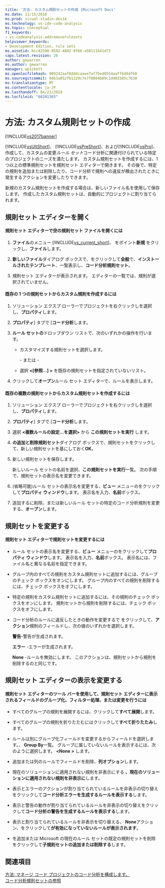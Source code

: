 ```yaml
---
title: '方法: カスタム規則セットの作成 |Microsoft Docs'
ms.date: 11/15/2016
ms.prod: visual-studio-dev14
ms.technology: vs-ide-code-analysis
ms.topic: conceptual
f1_keywords:
- vs.codeanalysis.addremoverulesets
helpviewer_keywords:
- Development Edition, rule sets
ms.assetid: bcc42508-9592-4802-9f66-a50111641d73
caps.latest.revision: 26
author: gewarren
ms.author: gewarren
manager: wpickett
ms.openlocfilehash: 909242aaf8dd4caaee7af75e40554aaff648df68
ms.sourcegitcommit: 94b3a052fb1229c7e7f8804b09c1d403385c7630
ms.translationtype: MT
ms.contentlocale: ja-JP
ms.lasthandoff: 04/23/2019
ms.locfileid: "68201365"
---
```

# <a name="how-to-create-a-custom-rule-set"></a>方法: カスタム規則セットの作成
[!INCLUDE[vs2017banner](../includes/vs2017banner.md)]

[!INCLUDE[vsUltShort](../includes/vsultshort-md.md)]、 [!INCLUDE[vsPreShort](../includes/vspreshort-md.md)]、および[!INCLUDE[vsPro](../includes/vspro-md.md)]、作成して、カスタムの変更*ルール セット*コード分析に関連付けられている特定のプロジェクトのニーズを満たします。 カスタム規則セットを作成するには、1 つ以上の標準規則セットを規則セット エディターで開きます。 その後で、特定の規則を追加または削除したり、コード分析で規則への違反が検出されたときに発生するアクションを変更したりできます。  
  
 新規のカスタム規則セットを作成する場合は、新しいファイル名を使用して保存します。 作成したカスタム規則セットは、自動的にプロジェクトに割り当てられます。  
  
## <a name="opening-the-rule-set-editor"></a>規則セット エディターを開く  
  
#### <a name="to-open-an-empty-rule-set-file-in-the-rule-set-editor"></a>規則セット エディターで空の規則セット ファイルを開くには  
  
1. **ファイル**のメニュー [!INCLUDE[vs_current_short](../includes/vs-current-short-md.md)]、 をポイント**新規** をクリックし、**ファイル**します。  
  
2. **新しいファイル**ダイアログ ボックスで、をクリックして**全般**で、**インストールされたテンプレート**、一覧表示し、**コード分析規則セット**。  
  
3. 規則セット エディターが表示されます。 エディターの一覧では、規則が選択されていません。  
  
#### <a name="to-create-a-custom-rule-from-a-single-existing-rule-set"></a>既存の 1 つの規則セットからカスタム規則を作成するには  
  
1. ソリューション エクスプ ローラーでプロジェクトを右クリックしを選択し、**プロパティ**します。  
  
2. **プロパティ**] タブで [**コード分析**します。  
  
3. **ルール セットの**ドロップダウン リストで、次のいずれかの操作を行います。  
  
   - カスタマイズする規則セットを選択します。  
  
     \- または -  
  
   - 選択 **\<[参照...] >** を既存の規則セットを指定されていないリスト。  
  
4. クリックして**オープン**ルール セット エディターで、ルールを表示します。  
  
#### <a name="to-create-a-custom-rule-set-from-multiple-existing-rule-sets"></a>既存の複数の規則セットからカスタム規則セットを作成するには  
  
1. ソリューション エクスプ ローラーでプロジェクトを右クリックしを選択し、**プロパティ**します。  
  
2. **プロパティ**] タブで [**コード分析**します。  
  
3. 選択 **\<複数ルールの設定...を選択>** から **この規則セットを実行** します。  
  
4. **の追加と削除規則セット**ダイアログ ボックスで、規則セットをクリックして、新しい規則セットを基にしておく**OK**。  
  
5. 新しい規則セットを保存します。  
  
     新しいルール セットの名前を選択、**この規則セットを実行**一覧。 次の手順で、規則セットの表示名を変更できます。  
  
6. (省略可能)ルール セットの表示名を変更する、**ビュー**  メニューのをクリックして**プロパティ ウィンドウ**します。 表示名を入力、**名前**ボックス。  
  
7. 追加するに削除、または新しいルール セットの特定のコード分析規則を変更する、**オープン**します。  
  
## <a name="modifying-a-rule-set"></a>規則セットを変更する  
  
#### <a name="to-modify-a-rule-set-in-the-rule-set-editor"></a>規則セット エディターで規則セットを変更するには  
  
- ルール セットの表示名を変更する、**ビュー**  メニューのをクリックして**プロパティ ウィンドウ**します。 表示名を入力、**名前**ボックス。 表示名には、ファイル名と異なる名前を指定できます。  
  
- グループ内のすべての規則をカスタム規則セットに追加するには、グループのチェック ボックスをオンにします。 グループ内のすべての規則を削除するには、チェック ボックスをオフにします。  
  
- 特定の規則をカスタム規則セットに追加するには、その規則のチェック ボックスをオンにします。 規則セットから規則を削除するには、チェック ボックスをオフにします。  
  
- コード分析のルールに違反したときの動作を変更するで をクリックして、**アクション**規則のフィールドし、次の値のいずれかを選択します。  
  
     **警告**-警告が生成されます。  
  
     **エラー** -エラーが生成されます。  
  
     **None** -ルールを無効にします。 このアクションは、規則セットから規則を削除するのと同じです。  
  
## <a name="changing-the-rule-set-editor-display"></a>規則セット エディターの表示を変更する  
  
#### <a name="to-group-filter-or-change-the-fields-in-the-rule-set-editor-by-using-the-rule-set-editor-toolbar"></a>規則セット エディターのツール バーを使用して、規則セット エディターに表示されるフィールドのグループ化、フィルター処理、または変更を行うには  
  
- すべてのグループの規則を展開するには、クリックして**すべて展開**します。  
  
- すべてのグループの規則を折りたたむにはクリックして**すべて折りたたみ**します。  
  
- ルールは別にグループ化フィールドを変更するからフィールドを選択します。、 **Group By**一覧。 グループに属していないルールを表示するには、次のように選択します。  **\<None >** します。  
  
- 追加または列のルールでフィールドを削除、**列オプション**します。  
  
- 現在のソリューションに適用されない規則を非表示にする **、現在のソリューションに適用されない規則を非表示に**します。  
  
- 表示とエラーのアクションが割り当てられているルールを非表示の切り替えをクリックして**コード分析エラーを生成するルールを表示する**します。  
  
- 表示と警告の動作が割り当てられているルールを非表示の切り替えをクリックして**コード分析の警告を生成するルールを表示する**します。  
  
- 表示と割り当てられているルールを非表示を切り替える、 **None**アクション、をクリックして**が有効になっていないルールが表示されます**。  
  
- を追加または Microsoft の現在のルール セットの既定の規則セットを削除 をクリックして**子規則セットの追加または削除する**します。  
  
## <a name="see-also"></a>関連項目  
 [方法: マネージ コード プロジェクトのコード分析を構成します。](../code-quality/how-to-configure-code-analysis-for-a-managed-code-project.md)   
 [コード分析規則セットの参照](../code-quality/code-analysis-rule-set-reference.md)
